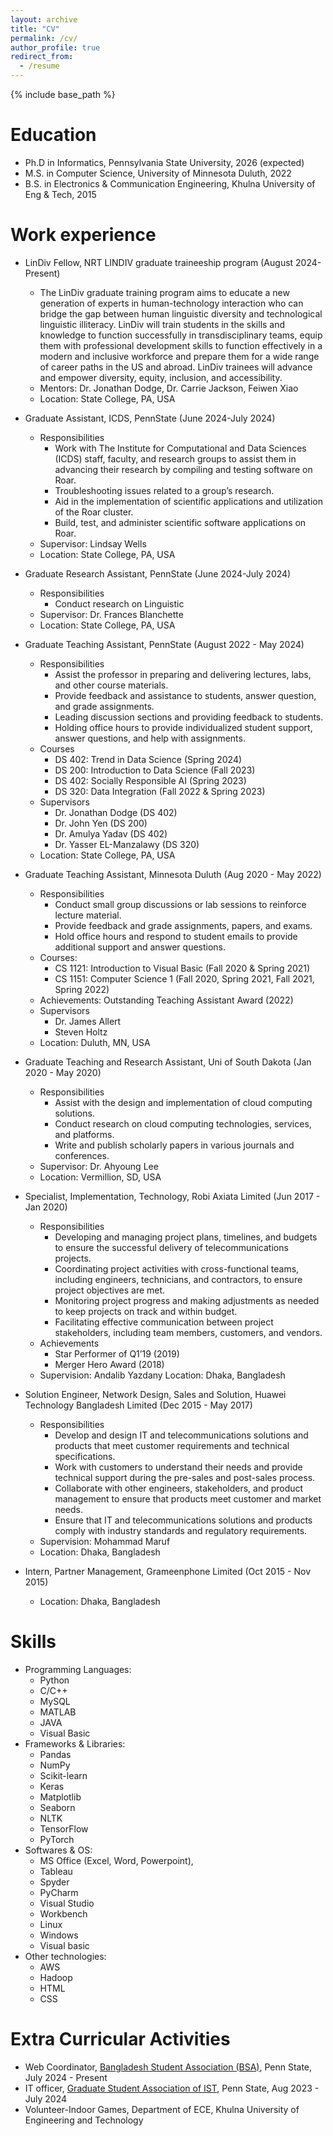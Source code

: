 ```yaml
---
layout: archive
title: "CV"
permalink: /cv/
author_profile: true
redirect_from:
  - /resume
---
```


{% include base_path %}

Education
======
* Ph.D in Informatics, Pennsylvania State University, 2026 (expected)
* M.S. in Computer Science, University of Minnesota Duluth, 2022
* B.S. in Electronics & Communication Engineering, Khulna University of Eng & Tech, 2015

Work experience
======
* LinDiv Fellow, NRT LINDIV graduate traineeship program (August 2024-Present)
  * The LinDiv graduate training program aims to educate a new generation of experts in human-technology interaction who can bridge the gap between human linguistic diversity and technological linguistic illiteracy. LinDiv will train students in the skills and knowledge to function successfully in transdisciplinary teams, equip them with professional development skills to function effectively in a modern and inclusive workforce and prepare them for a wide range of career paths in the US and abroad. LinDiv trainees will advance and empower diversity, equity, inclusion, and accessibility.
  * Mentors: Dr. Jonathan Dodge, Dr. Carrie Jackson, Feiwen Xiao
  * Location: State College, PA, USA

* Graduate Assistant, ICDS, PennState (June 2024-July 2024)
  * Responsibilities
    * Work with The Institute for Computational and Data Sciences (ICDS) staff, faculty, and research groups to assist them in advancing their research by compiling and testing software on Roar.
    * Troubleshooting issues related to a group’s research.
    * Aid in the implementation of scientific applications and utilization of the Roar cluster.
    * Build, test, and administer scientific software applications on Roar.
  * Supervisor: Lindsay Wells
  * Location: State College, PA, USA


* Graduate Research Assistant, PennState (June 2024-July 2024)
  * Responsibilities
    * Conduct research on Linguistic
  * Supervisor: Dr. Frances Blanchette
  * Location: State College, PA, USA


* Graduate Teaching Assistant, PennState (August 2022 - May 2024)
  * Responsibilities
    * Assist the professor in preparing and delivering lectures, labs, and other course materials.
    * Provide feedback and assistance to students, answer question, and grade assignments.
    * Leading discussion sections and providing feedback to students.
    * Holding office hours to provide individualized student support, answer questions, and help with assignments.
  * Courses
    * DS 402: Trend in Data Science (Spring 2024)
    * DS 200: Introduction to Data Science (Fall 2023)
    * DS 402: Socially Responsible AI (Spring 2023)
    * DS 320: Data Integration (Fall 2022 & Spring 2023)
  * Supervisors
    * Dr. Jonathan Dodge (DS 402)
    * Dr. John Yen (DS 200)
    * Dr. Amulya Yadav (DS 402)
    * Dr. Yasser EL-Manzalawy (DS 320)
  * Location: State College, PA, USA

* Graduate Teaching Assistant, Minnesota Duluth (Aug 2020 - May 2022)
  * Responsibilities
    * Conduct small group discussions or lab sessions to reinforce lecture material.
    * Provide feedback and grade assignments, papers, and exams.
    * Hold office hours and respond to student emails to provide additional support and answer questions.
  * Courses:
    * CS 1121: Introduction to Visual Basic (Fall 2020 & Spring 2021)
    * CS 1151: Computer Science 1 (Fall 2020, Spring 2021, Fall 2021, Spring 2022)
  * Achievements: Outstanding Teaching Assistant Award (2022)
  * Supervisors
    * Dr. James Allert
    * Steven Holtz
  * Location: Duluth, MN, USA
* Graduate Teaching and Research Assistant, Uni of South Dakota (Jan 2020 - May 2020)
  * Responsibilities
    * Assist with the design and implementation of cloud computing solutions.
    * Conduct research on cloud computing technologies, services, and platforms.
    * Write and publish scholarly papers in various journals and conferences.
  * Supervisor: Dr. Ahyoung Lee
  * Location: Vermillion, SD, USA
* Specialist,  Implementation, Technology, Robi Axiata Limited (Jun 2017 - Jan 2020)
  * Responsibilities
    * Developing and managing project plans, timelines, and budgets to ensure the successful delivery of telecommunications projects.
    * Coordinating project activities with cross-functional teams, including engineers, technicians, and contractors, to ensure project objectives are met.
    * Monitoring project progress and making adjustments as needed to keep projects on track and within budget.
    * Facilitating effective communication between project stakeholders, including team members, customers, and vendors.
  * Achievements
    * Star Performer of Q1’19 (2019)
    * Merger Hero Award (2018)
  * Supervision: Andalib Yazdany
  Location: Dhaka, Bangladesh

* Solution Engineer, Network Design, Sales and Solution, Huawei Technology Bangladesh Limited (Dec 2015 - May 2017)
  * Responsibilities
    * Develop and design IT and telecommunications solutions and products that meet customer requirements and technical specifications.
    * Work with customers to understand their needs and provide technical support during the pre-sales and post-sales process.
    * Collaborate with other engineers, stakeholders, and product management to ensure that products meet customer and market needs.
    * Ensure that IT and telecommunications solutions and products comply with industry standards and regulatory requirements.
  * Supervision: Mohammad Maruf
  * Location: Dhaka, Bangladesh

* Intern, Partner Management, Grameenphone Limited (Oct 2015 - Nov 2015)
  * Location: Dhaka, Bangladesh






  
Skills
======
* Programming Languages:
  * Python
  * C/C++
  * MySQL
  * MATLAB
  * JAVA
  * Visual Basic
* Frameworks & Libraries:
  * Pandas
  * NumPy
  * Scikit-learn
  * Keras
  * Matplotlib
  * Seaborn
  * NLTK
  * TensorFlow
  * PyTorch
* Softwares & OS:
  * MS Office (Excel, Word, Powerpoint), 
  * Tableau
  * Spyder
  * PyCharm
  * Visual Studio
  * Workbench
  * Linux
  * Windows
  * Visual basic
* Other technologies:
  * AWS
  * Hadoop
  * HTML
  * CSS


Extra Curricular Activities
======

* Web Coordinator, [Bangladesh Student Association (BSA)](https://sites.psu.edu/bsapsu/), Penn State, July 2024 - Present 
* IT officer, [Graduate Student Association of IST](https://sites.psu.edu/istgrad/about/), Penn State, Aug 2023 - July 2024
* Volunteer-Indoor Games, Department of ECE, Khulna University of Engineering and Technology




<!-- Publications
======
  <ul>{% for post in site.publications reversed %}
    {% include archive-single-cv.html %}
  {% endfor %}</ul>
  

======
  <ul>{% for post in site.talks reversed %}
    {% include archive-single-talk-cv.html  %}
  {% endfor %}</ul>
  
Teaching
======
  <ul>{% for post in site.teaching reversed %}
    {% include archive-single-cv.html %}
  {% endfor %}</ul>
  
Service and leadership
======
* Currently signed in to 43 different slack teams -->
